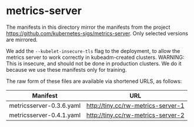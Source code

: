 # metrics-server

The manifests in this directory mirror the manifests from the project https://github.com/kubernetes-sigs/metrics-server. Only selected versions are mirrored.

We add the `--kubelet-insecure-tls` flag to the deployment, to allow the metrics server to work correctly in kubeadm-created clusters. WARNING: This is insecure, and should not be done in production clusters. We do it because we use these manifests only for training.

The raw form of these files are available via shortened URLS, as follows:

|Manifest|URL|
|---|---|
|metricsserver-0.3.6.yaml|http://tiny.cc/rw-metrics-server-1|
|metricsserver-0.4.1.yaml|http://tiny.cc/rw-metrics-server-2|
